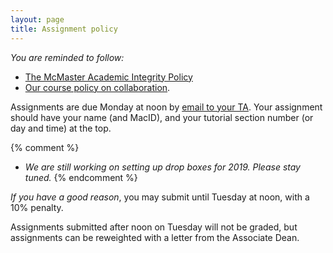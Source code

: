 ```yaml
---
layout: page
title: Assignment policy
---
```


_You are reminded to follow:_

* [The McMaster Academic Integrity Policy](http://www.mcmaster.ca/policy/Students-AcademicStudies/AcademicIntegrity.pdf)
* [Our course policy on collaboration](Collaboration.html).

Assignments are due Monday at noon by [email to your TA](/team.html).  Your assignment should have your name (and MacID), and your tutorial section number (or day and time) at the top.

{% comment %} 
* _We are still working on setting up drop boxes for 2019. Please stay tuned._
{% endcomment %} 

_If you have a good reason_, you may submit until Tuesday at noon, with a 10% penalty. 

Assignments submitted after noon on Tuesday will not be graded, but assignments can be reweighted with a letter from the Associate Dean.
